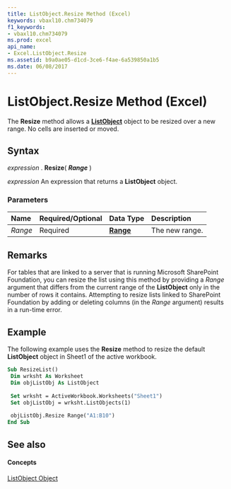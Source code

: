 ```yaml
---
title: ListObject.Resize Method (Excel)
keywords: vbaxl10.chm734079
f1_keywords:
- vbaxl10.chm734079
ms.prod: excel
api_name:
- Excel.ListObject.Resize
ms.assetid: b9a0ae05-d1cd-3ce6-f4ae-6a539850a1b5
ms.date: 06/08/2017
---
```



# ListObject.Resize Method (Excel)

The **Resize** method allows a **[ListObject](listobject-object-excel.md)** object to be resized over a new range. No cells are inserted or moved.


## Syntax

 _expression_ . **Resize**( **_Range_** )

 _expression_ An expression that returns a **ListObject** object.


### Parameters



|**Name**|**Required/Optional**|**Data Type**|**Description**|
|:-----|:-----|:-----|:-----|
| _Range_|Required| **[Range](range-object-excel.md)**|The new range.|

## Remarks

For tables that are linked to a server that is running Microsoft SharePoint Foundation, you can resize the list using this method by providing a  _Range_ argument that differs from the current range of the **ListObject** only in the number of rows it contains. Attempting to resize lists linked to SharePoint Foundation by adding or deleting columns (in the _Range_ argument) results in a run-time error.


## Example

The following example uses the **Resize** method to resize the default **ListObject** object in Sheet1 of the active workbook.


```vb
Sub ResizeList() 
 Dim wrksht As Worksheet 
 Dim objListObj As ListObject 
 
 Set wrksht = ActiveWorkbook.Worksheets("Sheet1") 
 Set objListObj = wrksht.ListObjects(1) 
 
 objListObj.Resize Range("A1:B10") 
End Sub
```


## See also


#### Concepts


[ListObject Object](listobject-object-excel.md)

